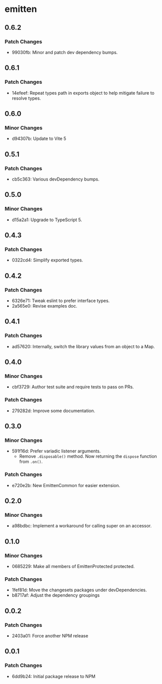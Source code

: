 # emitten

## 0.6.2

### Patch Changes

- 99030fb: Minor and patch dev dependency bumps.

## 0.6.1

### Patch Changes

- 14efeef: Repeat types path in exports object to help mitigate failure to resolve types.

## 0.6.0

### Minor Changes

- d94307b: Update to Vite 5

## 0.5.1

### Patch Changes

- cb5c363: Various devDependency bumps.

## 0.5.0

### Minor Changes

- d15a2a1: Upgrade to TypeScript 5.

## 0.4.3

### Patch Changes

- 0322cd4: Simplify exported types.

## 0.4.2

### Patch Changes

- 6326e71: Tweak eslint to prefer interface types.
- 2a565e0: Revise examples doc.

## 0.4.1

### Patch Changes

- ad57620: Internally, switch the library values from an object to a Map.

## 0.4.0

### Minor Changes

- cbf3729: Author test suite and require tests to pass on PRs.

### Patch Changes

- 279282d: Improve some documentation.

## 0.3.0

### Minor Changes

- 591f16d: Prefer variadic listener arguments.
  - Remove `.disposable()` method. Now returning the `dispose` function from `.on()`.

### Patch Changes

- e720e2b: New EmittenCommon for easier extension.

## 0.2.0

### Minor Changes

- a98bdbc: Implement a workaround for calling super on an accessor.

## 0.1.0

### Minor Changes

- 0685229: Make all members of EmittenProtected protected.

### Patch Changes

- 1fef81d: Move the changesets packages under devDependencies.
- b8717af: Adjust the dependency groupings

## 0.0.2

### Patch Changes

- 2403a01: Force another NPM release

## 0.0.1

### Patch Changes

- 6dd9b24: Initial package release to NPM
